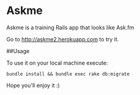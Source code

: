 # Askme

Askme is a training Rails app that looks like Ask.fm

Go to http://askme2.herokuapp.com to try it.

##Usage

To use it on your local machine execute:

```
bundle install && bundle exec rake db:migrate
```

Hope you'll enjoy it :)